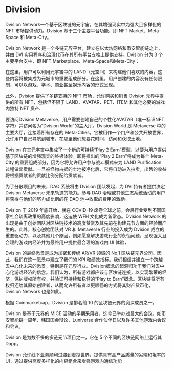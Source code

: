 # Division

Dvision Network一个基于区块链的元宇宙，在其增强现实中为强大且多样化的 NFT 市场提供动力。Dvision 基于三个主要平台功能，即 NFT Market、Meta-Space 和 Meta-City。   

Dvision Network 是一个多链元界平台，建立在以太坊网络和币安智能链之上，并由 DVI 实用程序和治理代币在其所有平台支柱上提供支持。Dvision 分为 3 个主要平台支柱，即 NFT Marketplace、Meta-Space和Meta-City：

在这里，用户可以利用元宇宙中的 LAND（元空间）来构建他们喜欢的内容，这些内容将被集成为元城市的重要组成部分。在这里，用户创建的内容没有任何限制，可以以游戏、学术、商业甚至娱乐内容的形式呈现。

此外，Dvision 提供了多链支持的 NFT 市场，允许购买和销售 Dvision 元界中提供的所有 NFT，包括但不限于 LAND、AVATAR、PET、ITEM 和其他必要的游戏内独特 NFT 资产.

要访问Dvision Metaverse，用户需要创建自己的个性化AVATAR（唯一标识NFT字符）并访问名为“Dvision World”的主大厅。Dvision World 是 Metaverse 中的主要大厅，连接着所有存在的 Meta-Cities。它被用作一个门户和公共开放世界，允许用户自己导航到城市，在那里他们想要花时间、访问和获取土地。  

Dvision 在其元宇宙中集成了一个新的可持续“Play 2 Earn”模型，以便为用户提供基于区块链的增强现实的终极体验。即将推出的“Play 2 Earn”将成为每个 Meta-City 的重要组成部分，因为它将允许用户参与战斗模式来为 LAND Purification 过程做出贡献。一旦被怪物占据的土地被净化后，它将自动进入拍卖，出售的收益将根据贡献者的贡献比例分配给贡献者。

为了分散项目的未来，DAO 系统将由 Dvision 团队发起，为 DVI 持有者提供决定 Dvision Metaverse 未来轨迹的能力。参与 DAO 治理或其他生态系统活动的用户将获得与他们的努力成比例的在 DAO 池中收取的费用的激励。   

Dvision 于 2019 年底开始，就在 COVID-19 席卷全球之前，会展行业受到不同国家社会疏离政策的高度影响，这迫使 WFH 文化成为新常态。Dvision Network 的出现是由于创始团队对区块链技术的高度赞赏及其先前在构建元节方面的经验而产生的。此外，核心创始团队对 VR 和 Metaverse 行业的投入成为 Dvision 成立的重要驱动力，以及其他几个原因，例如愿意解决游戏行业的永恒问题，呈现强大且合理的游戏内经济并为最终用户提供最合理的游戏内 UI 体验， 

Dvision 的最终愿景是成为加密和传统 AR/VR 领域的 No.1 区块链元界公司。因此，我们在这一愿景中建立了我们的 KPI 和绩效指标。我们相信并建立一个跨越去中心化未来的愿景，特别是在元界行业。Dvision概念的起源归功于我们对去中心化游戏经济的信念。我们认为，所有游戏都应该与区块链连接，以实现繁荣的经济，保护版权所有权，并验证可持续和稳健的“Play to Earn”概念。区块链将所有权归还给其原始创建者，从而允许所有者以更顺畅的方式将其财产货币化，Dvision Network 也是如此。

根据 Coinmarketcap，Dvision 是排名前 10 的区块链元界的资深成员之一。

Dvision 是基于元界的 MICE 活动的早期采用者，迄今已举办过最大的会议，如币安智能链一周年、韩国国会辩论、Luniverse 合作伙伴日以及许多其他游戏内会议和会议。

Dvision 是为数不多的多链元节项目之一，它在 5 个不同的区块链网络上运行其 Dapp。

Dvision 允许线下业务顺利过渡到虚拟世界，提供具有高产品质量的尖端和坦率的 UI，通过提供高度多样化的内容组合来增强游戏内通信功能
